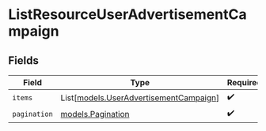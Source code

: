 # ListResourceUserAdvertisementCampaign


## Fields

| Field                                                                            | Type                                                                             | Required                                                                         | Description                                                                      |
| -------------------------------------------------------------------------------- | -------------------------------------------------------------------------------- | -------------------------------------------------------------------------------- | -------------------------------------------------------------------------------- |
| `items`                                                                          | List[[models.UserAdvertisementCampaign](../models/useradvertisementcampaign.md)] | :heavy_check_mark:                                                               | N/A                                                                              |
| `pagination`                                                                     | [models.Pagination](../models/pagination.md)                                     | :heavy_check_mark:                                                               | N/A                                                                              |